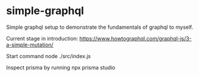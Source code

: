 # simple-graphql

Simple graphql setup to demonstrate the fundamentals of graphql to myself.

Current stage in introduction: https://www.howtographql.com/graphql-js/3-a-simple-mutation/

Start command node ./src/index.js

Inspect prisma by running
npx prisma studio
